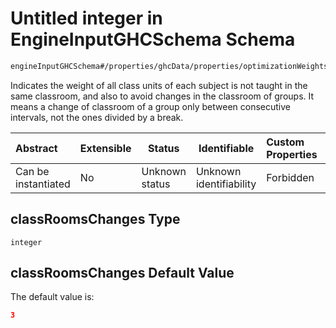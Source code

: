 # Untitled integer in EngineInputGHCSchema Schema

```txt
engineInputGHCSchema#/properties/ghcData/properties/optimizationWeights/properties/teachingSessions/properties/classRoomsChanges
```

 Indicates the weight of all class units of each subject is not taught in the same classroom, and also to avoid changes in the classroom of groups. It means a change of classroom of a group only between consecutive intervals, not the ones divided by a break.


| Abstract            | Extensible | Status         | Identifiable            | Custom Properties | Additional Properties | Access Restrictions | Defined In                                                         |
| :------------------ | ---------- | -------------- | ----------------------- | :---------------- | --------------------- | ------------------- | ------------------------------------------------------------------ |
| Can be instantiated | No         | Unknown status | Unknown identifiability | Forbidden         | Allowed               | none                | [ghc.schema.json\*](../out/ghc.schema.json "open original schema") |

## classRoomsChanges Type

`integer`

## classRoomsChanges Default Value

The default value is:

```json
3
```
